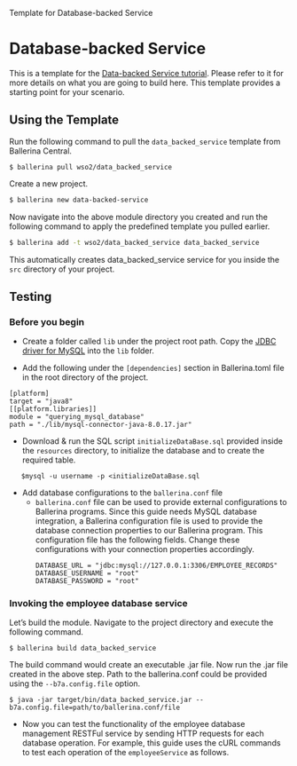 Template for Database-backed Service

# Database-backed Service 

This is a template for the [Data-backed Service tutorial](https://ei.docs.wso2.com/en/7.0.0/ballerina-integrator/learn/tutorials/database-integrations/data-backed-service/1/). Please refer to it for more details on what you are going to build here. This template provides a starting point for your scenario. 

## Using the Template

Run the following command to pull the `data_backed_service` template from Ballerina Central.

```
$ ballerina pull wso2/data_backed_service
```

Create a new project.

```bash
$ ballerina new data-backed-service
```

Now navigate into the above module directory you created and run the following command to apply the predefined template you pulled earlier.

```bash
$ ballerina add -t wso2/data_backed_service data_backed_service
```

This automatically creates data_backed_service service for you inside the `src` directory of your project.  

## Testing

### Before you begin
* Create a folder called `lib` under the project root path. Copy the [JDBC driver for MySQL](https://dev.mysql.com/downloads/connector/j/) into the `lib` folder.

* Add the following under the `[dependencies]` section in Ballerina.toml file in the root directory of the project.

```ballerina
[platform]
target = "java8"
[[platform.libraries]]
module = "querying_mysql_database"
path = "./lib/mysql-connector-java-8.0.17.jar"
```

* Download & run the SQL script `initializeDataBase.sql` provided inside the `resources` directory, to initialize the database and to create the required table.
```
   $mysql -u username -p <initializeDataBase.sql
```

- Add database configurations to the `ballerina.conf` file
   - `ballerina.conf` file can be used to provide external configurations to Ballerina programs. Since this guide needs MySQL database integration, a Ballerina configuration file is used to provide the database connection properties to our Ballerina program.
   This configuration file has the following fields. Change these configurations with your connection properties accordingly.
      ```
      DATABASE_URL = "jdbc:mysql://127.0.0.1:3306/EMPLOYEE_RECORDS"
      DATABASE_USERNAME = "root"
      DATABASE_PASSWORD = "root"
      ```

### Invoking the employee database service

Let’s build the module. Navigate to the project directory and execute the following command.

```
$ ballerina build data_backed_service
```

The build command would create an executable .jar file. Now run the .jar file created in the above step. Path to the ballerina.conf could be provided using the `--b7a.config.file` option.

```
$ java -jar target/bin/data_backed_service.jar --b7a.config.file=path/to/ballerina.conf/file
```

- Now you can test the functionality of the employee database management RESTFul service by sending HTTP requests for each database operation. For example, this guide uses the cURL commands to test each operation of the `employeeService` as follows.
